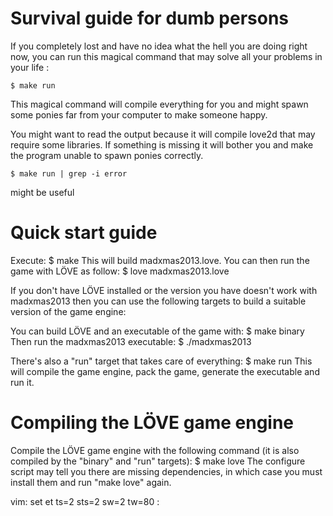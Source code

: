 Survival guide for dumb persons
===============================

  If you completely lost and have no idea what the hell you are doing right now,
  you can run this magical command that may solve all your problems in your life :

```
$ make run
```

  This magical command will compile everything for you and might spawn some ponies far from your computer
  to make someone happy.

  You might want to read the output because it will compile love2d that may require some
  libraries. If something is missing it will bother you and make the program unable
  to spawn ponies correctly. 

```
$ make run | grep -i error
```

  might be useful
     


Quick start guide
=================

  Execute:
    $ make
  This will build madxmas2013.love. You can then run the game with LÖVE as follow:
    $ love madxmas2013.love

  If you don't have LÖVE installed or the version you have doesn't work with
  madxmas2013 then you can use the following targets to build a suitable version
  of the game engine:

  You can build LÖVE and an executable of the game with:
    $ make binary
  Then run the madxmas2013 executable:
    $ ./madxmas2013

  There's also a "run" target that takes care of everything:
    $ make run
  This will compile the game engine, pack the game, generate the executable and
  run it.

Compiling the LÖVE game engine
==============================

  Compile the LÖVE game engine with the following command (it is also compiled
  by the "binary" and "run" targets):
    $ make love
  The configure script may tell you there are missing dependencies, in which
  case you must install them and run "make love" again.

vim: set et ts=2 sts=2 sw=2 tw=80 :
